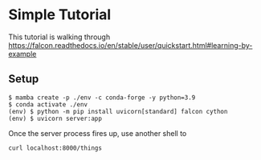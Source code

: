 # Simple Tutorial

This tutorial is walking through https://falcon.readthedocs.io/en/stable/user/quickstart.html#learning-by-example

## Setup

```shell
$ mamba create -p ./env -c conda-forge -y python=3.9
$ conda activate ./env
(env) $ python -m pip install uvicorn[standard] falcon cython
(env) $ uvicorn server:app
```

Once the server process fires up, use another shell to
```
curl localhost:8000/things
```
